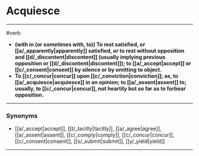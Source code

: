 # Acquiesce
---
#verb
- **(with in (or sometimes with, to)) To rest satisfied, or [[a/_apparently|apparently]] satisfied, or to rest without opposition and [[d/_discontent|discontent]] (usually implying previous opposition or [[d/_discontent|discontent]]); to [[a/_accept|accept]] or [[c/_consent|consent]] by silence or by omitting to object.**
- **To [[c/_concur|concur]] upon [[c/_conviction|conviction]]; as, to [[a/_acquiesce|acquiesce]] in an opinion; to [[a/_assent|assent]] to; usually, to [[c/_concur|concur]], not heartily but so far as to forbear opposition.**
---
### Synonyms
- [[a/_accept|accept]], [[t/_tacitly|tacitly]], [[a/_agree|agree]], [[a/_assent|assent]], [[c/_comply|comply]], [[c/_concur|concur]], [[c/_consent|consent]], [[s/_submit|submit]], [[y/_yield|yield]]
---
